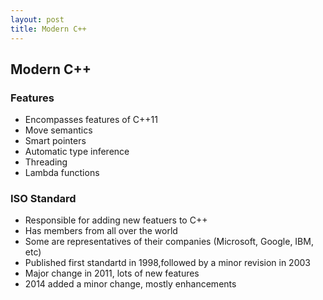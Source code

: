 ```yaml
---
layout: post
title: Modern C++
---
```


## Modern C++

### Features

- Encompasses features of C++11
- Move semantics
- Smart pointers
- Automatic type inference
- Threading
- Lambda functions

### ISO Standard

- Responsible for adding new featuers to C++
- Has members from all over the world
- Some are representatives of their companies (Microsoft, Google, IBM, etc)
- Published first standartd in 1998,followed by a minor revision in 2003
- Major change in 2011, lots of new features
- 2014 added a minor change, mostly enhancements